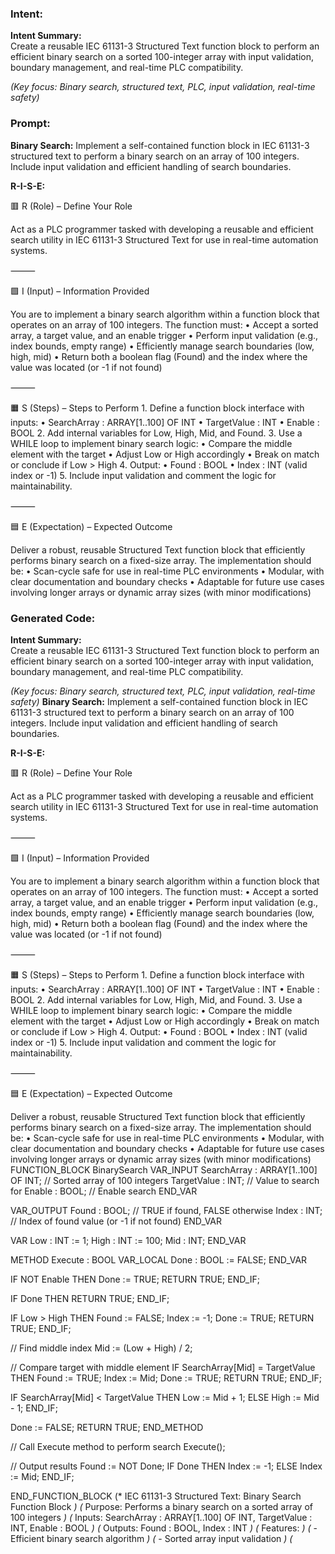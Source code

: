 ### Intent:
**Intent Summary:**  
Create a reusable IEC 61131-3 Structured Text function block to perform an efficient binary search on a sorted 100-integer array with input validation, boundary management, and real-time PLC compatibility.  

*(Key focus: Binary search, structured text, PLC, input validation, real-time safety)*

### Prompt:
**Binary Search:**
Implement a self-contained function block in IEC 61131-3 structured text to perform a binary search on an array of 100 integers. Include input validation and efficient handling of search boundaries.

**R-I-S-E:**

🟥 R (Role) – Define Your Role

Act as a PLC programmer tasked with developing a reusable and efficient search utility in IEC 61131-3 Structured Text for use in real-time automation systems.

⸻

🟩 I (Input) – Information Provided

You are to implement a binary search algorithm within a function block that operates on an array of 100 integers. The function must:
	•	Accept a sorted array, a target value, and an enable trigger
	•	Perform input validation (e.g., index bounds, empty range)
	•	Efficiently manage search boundaries (low, high, mid)
	•	Return both a boolean flag (Found) and the index where the value was located (or -1 if not found)

⸻

🟧 S (Steps) – Steps to Perform
	1.	Define a function block interface with inputs:
	•	SearchArray : ARRAY[1..100] OF INT
	•	TargetValue : INT
	•	Enable : BOOL
	2.	Add internal variables for Low, High, Mid, and Found.
	3.	Use a WHILE loop to implement binary search logic:
	•	Compare the middle element with the target
	•	Adjust Low or High accordingly
	•	Break on match or conclude if Low > High
	4.	Output:
	•	Found : BOOL
	•	Index : INT (valid index or -1)
	5.	Include input validation and comment the logic for maintainability.

⸻

🟦 E (Expectation) – Expected Outcome

Deliver a robust, reusable Structured Text function block that efficiently performs binary search on a fixed-size array. The implementation should be:
	•	Scan-cycle safe for use in real-time PLC environments
	•	Modular, with clear documentation and boundary checks
	•	Adaptable for future use cases involving longer arrays or dynamic array sizes (with minor modifications)

### Generated Code:
**Intent Summary:**  
Create a reusable IEC 61131-3 Structured Text function block to perform an efficient binary search on a sorted 100-integer array with input validation, boundary management, and real-time PLC compatibility.  

*(Key focus: Binary search, structured text, PLC, input validation, real-time safety)*
**Binary Search:**
Implement a self-contained function block in IEC 61131-3 structured text to perform a binary search on an array of 100 integers. Include input validation and efficient handling of search boundaries.

**R-I-S-E:**

🟥 R (Role) – Define Your Role

Act as a PLC programmer tasked with developing a reusable and efficient search utility in IEC 61131-3 Structured Text for use in real-time automation systems.

⸻

🟩 I (Input) – Information Provided

You are to implement a binary search algorithm within a function block that operates on an array of 100 integers. The function must:
	•	Accept a sorted array, a target value, and an enable trigger
	•	Perform input validation (e.g., index bounds, empty range)
	•	Efficiently manage search boundaries (low, high, mid)
	•	Return both a boolean flag (Found) and the index where the value was located (or -1 if not found)

⸻

🟧 S (Steps) – Steps to Perform
	1.	Define a function block interface with inputs:
	•	SearchArray : ARRAY[1..100] OF INT
	•	TargetValue : INT
	•	Enable : BOOL
	2.	Add internal variables for Low, High, Mid, and Found.
	3.	Use a WHILE loop to implement binary search logic:
	•	Compare the middle element with the target
	•	Adjust Low or High accordingly
	•	Break on match or conclude if Low > High
	4.	Output:
	•	Found : BOOL
	•	Index : INT (valid index or -1)
	5.	Include input validation and comment the logic for maintainability.

⸻

🟦 E (Expectation) – Expected Outcome

Deliver a robust, reusable Structured Text function block that efficiently performs binary search on a fixed-size array. The implementation should be:
	•	Scan-cycle safe for use in real-time PLC environments
	•	Modular, with clear documentation and boundary checks
	•	Adaptable for future use cases involving longer arrays or dynamic array sizes (with minor modifications)
FUNCTION_BLOCK BinarySearch
VAR_INPUT
    SearchArray : ARRAY[1..100] OF INT; // Sorted array of 100 integers
    TargetValue : INT;                  // Value to search for
    Enable : BOOL;                      // Enable search
END_VAR

VAR_OUTPUT
    Found : BOOL;                       // TRUE if found, FALSE otherwise
    Index : INT;                        // Index of found value (or -1 if not found)
END_VAR

VAR
    Low : INT := 1;
    High : INT := 100;
    Mid : INT;
END_VAR

METHOD Execute : BOOL
VAR_LOCAL
    Done : BOOL := FALSE;
END_VAR

IF NOT Enable THEN
    Done := TRUE;
    RETURN TRUE;
END_IF;

IF Done THEN
    RETURN TRUE;
END_IF;

IF Low > High THEN
    Found := FALSE;
    Index := -1;
    Done := TRUE;
    RETURN TRUE;
END_IF;

// Find middle index
Mid := (Low + High) / 2;

// Compare target with middle element
IF SearchArray[Mid] = TargetValue THEN
    Found := TRUE;
    Index := Mid;
    Done := TRUE;
    RETURN TRUE;
END_IF;

IF SearchArray[Mid] < TargetValue THEN
    Low := Mid + 1;
ELSE
    High := Mid - 1;
END_IF;

Done := FALSE;
RETURN TRUE;
END_METHOD

// Call Execute method to perform search
Execute();

// Output results
Found := NOT Done;
IF Done THEN
    Index := -1;
ELSE
    Index := Mid;
END_IF;

END_FUNCTION_BLOCK
(* IEC 61131-3 Structured Text: Binary Search Function Block *)
(* Purpose: Performs a binary search on a sorted array of 100 integers *)
(* Inputs: SearchArray : ARRAY[1..100] OF INT, TargetValue : INT, Enable : BOOL *)
(* Outputs: Found : BOOL, Index : INT *)
(* Features: *)
(*   - Efficient binary search algorithm *)
(*   - Sorted array input validation *)
(*
